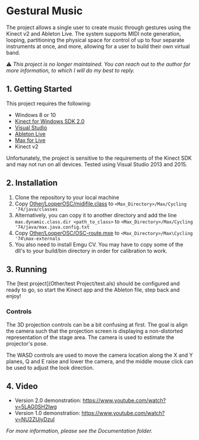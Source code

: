 Gestural Music
=============

The project allows a single user to create music through gestures using the Kinect v2 and Ableton Live. The system supports MIDI note generation, looping, partitioning the physical space for control of up to four separate instruments at once, and more, allowing for a user to build their own virtual band.

⚠️ _This project is no longer maintained. You can reach out to the author for more information, to which I will do my best to reply._

## 1. Getting Started

This project requires the following:

* Windows 8 or 10
* [Kinect for Windows SDK 2.0](http://www.microsoft.com/en-us/kinectforwindows/develop/)
* [Visual Studio](http://www.visualstudio.com/)
* [Ableton Live](https://www.ableton.com/en/live/new-in-9/)
* [Max for Live](https://www.ableton.com/en/live/max-for-live/)
* Kinect v2

Unfortunately, the project is sensitive to the requirements of the Kinect SDK and may not run on all devices. Tested using Visual Studio 2013 and 2015.

## 2. Installation

1. Clone the repository to your local machine
2. Copy [Other/LooperOSC/midifile.class](Other/LooperOSC/midifile.class) to ```<Max_Directory>/Max/Cycling '74/java/classes```
  1. Alternatively, you can copy it to another directory and add the line ```max.dynamic.class.dir <path_to_class>``` to ```<Max_Directory>/Max/Cycling '74/java/max.java.config.txt```
3. Copy [Other/LooperOSC/OSC-route.mxe](Other/LooperOSC/OSC-route.mxe) to ```<Max_Directory>/Max\Cycling '74\max-externals```
4. You also need to install Emgu CV. You may have to copy some of the dll's to your build/bin directory in order for calibration to work.

## 3. Running

The [test project](Other/test Project/test.als) should be configured and ready to go, so start the Kinect app and the Ableton file, step back and enjoy!

### Controls
The 3D projection controls can be a bit confusing at first. The goal is align the camera such that the projection screen is displaying a non-distorted representation of the stage area. The camera is used to estimate the projector's pose.

The WASD controls are used to move the camera location along the X and Y planes, Q and E raise and lower the camera, and the middle mouse click can be used to adjust the look direction.

## 4. Video

- Version 2.0 demonstration: https://www.youtube.com/watch?v=5LAG0SH2lwg
- Version 1.0 demonstration: https://www.youtube.com/watch?v=NU2ZUjyDzuI


*For more information, please see the Documentation folder.*
